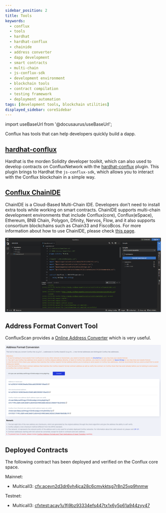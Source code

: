 ```yaml
---
sidebar_position: 2
title: Tools
keywords:
  - conflux
  - tools
  - hardhat
  - hardhat-conflux
  - chainide
  - address converter
  - dapp development
  - smart contracts
  - multi-chain
  - js-conflux-sdk
  - development environment
  - blockchain tools
  - contract compilation
  - testing framework
  - deployment automation
tags: [development tools, blockchain utilities]
displayed_sidebar: coreSidebar
---
```


import useBaseUrl from '@docusaurus/useBaseUrl';

Conflux has tools that can help developers quickly build a dapp.

## [hardhat-conflux](https://github.com/conflux-chain/hardhat-conflux)

Hardhat is the morden Solidity developer toolkit, which can also used to develop contracts on ConfluxNetwork with the [hardhat-conflux](https://github.com/conflux-chain/hardhat-conflux) plugin. This plugin brings to Hardhat the `js-conflux-sdk`, which allows you to interact with the Conflux blockchain in a simple way.

## [Conflux ChainIDE](https://chainide.com/s/createTempProject/conflux)

ChainIDE is a Cloud-Based Multi-Chain IDE. Developers don’t need to install extra tools while working on smart contracts. ChainIDE supports multi-chain development environments that include Conflux(core), Conflux(eSpace), Ethereum, BNB Chain, Polygon, Dfinity, Nervos, Flow, and it also supports consortium blockchains such as Chain33 and FiscoBcos.
For more information about how to use ChainIDE, please check [this page](https://chainide.gitbook.io/chainide-english-1/ethereum-ide-1/4.-conflux-ide).

![Chainide](../image/chainide.png)

## Address Format Convert Tool

ConfluxScan provides a [Online Address Converter](https://www.confluxscan.org/address-converter) which is very useful.

![](../../core-space-basics/img/scan-address-converter.png)

## Deployed Contracts

The following contract has been deployed and verified on the Conflux core space.

Mainnet:

- Multicall3: [cfx:acevn2d3dr6vh4jca28c6cmvkktsg7r8n25vp9hnmw](https://confluxscan.org/address/cfx:acevn2d3dr6vh4jca28c6cmvkktsg7r8n25vp9hnmw?tab=contract-viewer)

Testnet:

- Multicall3: [cfxtest:acay1u1fj9bz93334efs447tx1x6y5p61a944zyy47](https://testnet.confluxscan.org/address/cfxtest:acay1u1fj9bz93334efs447tx1x6y5p61a944zyy47?tab=contract-viewer)
